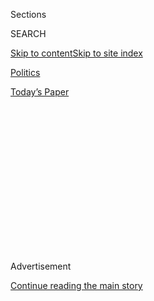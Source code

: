 <div id="app">

<div>

<div>

<div>

<div class="NYTAppHideMasthead css-1q2w90k e1suatyy0">

<div class="section css-ui9rw0 e1suatyy2">

<div class="css-eph4ug er09x8g0">

<div class="css-6n7j50">

</div>

<span class="css-1dv1kvn">Sections</span>

<div class="css-10488qs">

<span class="css-1dv1kvn">SEARCH</span>

</div>

[Skip to content](#site-content)[Skip to site
index](#site-index)

</div>

<div id="masthead-section-label" class="css-1wr3we4 eaxe0e00">

[Politics](https://www.nytimes3xbfgragh.onion/section/politics)

</div>

<div class="css-10698na e1huz5gh0">

</div>

</div>

<div id="masthead-bar-one" class="section hasLinks css-15hmgas e1csuq9d3">

<div class="css-uqyvli e1csuq9d0">

</div>

<div class="css-1uqjmks e1csuq9d1">

</div>

<div class="css-9e9ivx">

[](https://myaccount.nytimes3xbfgragh.onion/auth/login?response_type=cookie&client_id=vi)

</div>

<div class="css-1bvtpon e1csuq9d2">

[Today’s
Paper](https://www.nytimes3xbfgragh.onion/section/todayspaper)

</div>

</div>

</div>

</div>

<div data-aria-hidden="false">

<div id="site-content" data-role="main">

<div>

<div class="css-1aor85t" style="opacity:0.000000001;z-index:-1;visibility:hidden">

<div class="css-1hqnpie">

<div class="css-epjblv">

<span class="css-17xtcya">[Politics](/section/politics)</span><span class="css-x15j1o">|</span><span class="css-fwqvlz">Trump
Assails Elijah Cummings, Calling His Congressional District a
Rat-Infested
‘Mess’</span>

</div>

<div class="css-k008qs">

<div class="css-1iwv8en">

<span class="css-18z7m18"></span>

<div>

</div>

</div>

<span class="css-1n6z4y">https://nyti.ms/2KcZQCK</span>

<div class="css-1705lsu">

<div class="css-4xjgmj">

<div class="css-4skfbu" data-role="toolbar" data-aria-label="Social Media Share buttons, Save button, and Comments Panel with current comment count" data-testid="share-tools">

  - 
  - 
  - 
  - 
    
    <div class="css-6n7j50">
    
    </div>

  - 

</div>

</div>

</div>

</div>

</div>

</div>

<div class="css-13pd83m">

</div>

<div id="top-wrapper" class="css-1sy8kpn">

<div id="top-slug" class="css-l9onyx">

Advertisement

</div>

[Continue reading the main
story](#after-top)

<div class="ad top-wrapper" style="text-align:center;height:100%;display:block;min-height:250px">

<div id="top" class="place-ad" data-position="top" data-size-key="top">

</div>

</div>

<div id="after-top">

</div>

</div>

<div id="sponsor-wrapper" class="css-1hyfx7x">

<div id="sponsor-slug" class="css-19vbshk">

Supported by

</div>

[Continue reading the main
story](#after-sponsor)

<div id="sponsor" class="ad sponsor-wrapper" style="text-align:center;height:100%;display:block">

</div>

<div id="after-sponsor">

</div>

</div>

<div class="css-1vkm6nb ehdk2mb0">

# Trump Assails Elijah Cummings, Calling His Congressional District a Rat-Infested ‘Mess’

</div>

<div class="css-79elbk" data-testid="photoviewer-wrapper">

<div class="css-z3e15g" data-testid="photoviewer-wrapper-hidden">

</div>

<div class="css-1a48zt4 ehw59r15" data-testid="photoviewer-children">

![<span class="css-16f3y1r e13ogyst0" data-aria-hidden="true">Representative
Elijah E. Cummings, Democrat of Maryland and chairman of the House
Oversight and Reform Committee, has been a leading critic of the
president.</span><span class="css-cnj6d5 e1z0qqy90" itemprop="copyrightHolder"><span class="css-1ly73wi e1tej78p0">Credit...</span><span><span>Erin
Schaff/The New York
Times</span></span></span>](https://static01.graylady3jvrrxbe.onion/images/2019/07/28/us/28DC-TRUMP/merlin_158116650_620eb039-755f-44d5-9944-ddd40dc51409-articleLarge.jpg?quality=75&auto=webp&disable=upscale)

</div>

</div>

<div class="css-xt80pu e12qa4dv0">

<div class="css-18e8msd">

<div class="css-vp77d3 epjyd6m0">

<div class="css-1baulvz">

By [<span class="css-1baulvz last-byline" itemprop="name">Peter
Baker</span>](https://www.nytimes3xbfgragh.onion/by/peter-baker)

</div>

</div>

  - July 27,
    2019

  - 
    
    <div class="css-4xjgmj">
    
    <div class="css-d8bdto" data-role="toolbar" data-aria-label="Social Media Share buttons, Save button, and Comments Panel with current comment count" data-testid="share-tools">
    
      - 
      - 
      - 
      - 
        
        <div class="css-6n7j50">
        
        </div>
    
      - 
    
    </div>
    
    </div>

</div>

</div>

<div class="section meteredContent css-1r7ky0e" name="articleBody" itemprop="articleBody">

<div class="css-1fanzo5 StoryBodyCompanionColumn">

<div class="css-53u6y8">

WASHINGTON — President Trump lashed out at a leading African-American
congressman on Saturday, calling him “a brutal bully” who represents a
Baltimore-based district that has become a “disgusting, rat and rodent
infested mess” where “no human being would want to live.”

Mr. Trump’s attack on Representative [Elijah E.
Cummings](https://www.nytimes3xbfgragh.onion/2019/10/17/us/politics/elijah-cummings-dead.html),
a Democrat from Maryland and leading critic of the president, parroted
[a segment that aired earlier in the morning on “Fox &
Friends.”](https://video.foxnews.com/v/6064589298001/#sp=show-clips)
The president suggested that the congressman was a hypocrite for
criticizing conditions in migrant detention centers at the southwestern
border when his own district is blighted. Mr. Trump also made a vague
and unsubstantiated insinuation of corruption.

“Rep, Elijah Cummings has been a brutal bully, shouting and screaming at
the great men & women of Border Patrol about conditions at the Southern
Border, when actually his Baltimore district is FAR WORSE and more
dangerous,” [Mr. Trump
wrote](https://twitter.com/realDonaldTrump/status/1155073964634517505).
“His district is considered the Worst in the USA.” [He went
on](https://twitter.com/realDonaldTrump/status/1155073965880172544):
“Cumming District is a disgusting, rat and rodent infested mess. If he
spent more time in Baltimore, maybe he could help clean up this very
dangerous & filthy place.”

</div>

</div>

<div class="css-nj25e3">

> Rep, Elijah Cummings has been a brutal bully, shouting and screaming
> at the great men & women of Border Patrol about conditions at the
> Southern Border, when actually his Baltimore district is FAR WORSE and
> more dangerous. His district is considered the Worst in the USA......
> 
> — Donald J. Trump (@realDonaldTrump)
> [July 27, 2019](https://twitter.com/realDonaldTrump/status/1155073964634517505?ref_src=twsrc%5Etfw)

</div>

<div class="css-cfo9c3">

</div>

<div class="css-1fanzo5 StoryBodyCompanionColumn">

<div class="css-53u6y8">

Mr. Cummings responded on Twitter shortly afterward, saying that he was
a vigorous advocate for his district. “Mr. President, I go home to my
district daily,” [he
wrote](https://twitter.com/RepCummings/status/1155132215208161281).
“Each morning, I wake up, and I go and fight for my neighbors. It is
my constitutional duty to conduct oversight of the Executive Branch.
But, it is my moral duty to fight for my constituents.”

The congressman pointed to a hearing that he held on Friday on his
effort to legislate lower drug prices, which would help his Baltimore
constituents. “You told me then that you supported the legislation and
that you would work with me to make it happen,” [Mr. Cummings
said](https://twitter.com/RepCummings/status/1155132219977031683), still
addressing the president. “I took you at your word.”

</div>

</div>

<div class="css-cfo9c3">

</div>

<div class="css-1fanzo5 StoryBodyCompanionColumn">

<div class="css-53u6y8">

Mr. Trump’s blasts could revive the criticism that followed his [attacks
on four first-term Democratic congresswomen of
color](https://www.nytimes3xbfgragh.onion/2019/07/14/us/politics/trump-twitter-squad-congress.html),
who he angrily declared should “go back” to their home countries, even
though three of them were born in the United States and the fourth is
also an American citizen. The president’s use of racist tropes generated
enormous anger on the part of Democrats and some Republicans, leading
the [House to pass a resolution, largely along party lines, condemning
his
remarks](https://www.nytimes3xbfgragh.onion/2019/07/16/us/politics/trump-tweet-house-vote.html).

</div>

</div>

<div class="css-1fanzo5 StoryBodyCompanionColumn">

<div class="css-53u6y8">

On Saturday, Speaker Nancy Pelosi [responded on
Twitter](https://mobile.twitter.com/speakerpelosi/status/1155148508296613889)
to the president’s criticism of Mr. Cummings, calling the congressman a
patriot and a “champion in the Congress and the country for civil rights
and economic justice, a beloved leader in Baltimore, and deeply valued
colleague.”

Ms. Pelosi, who grew up in Baltimore, where her father and brother both
served as mayor, added, “We all reject racist attacks against him and
support his steadfast leadership.”

</div>

</div>

<div class="css-cfo9c3">

</div>

<div class="css-1fanzo5 StoryBodyCompanionColumn">

<div class="css-53u6y8">

Mayor Bernard C. Young of Baltimore also reacted angrily, [saying in a
statement](https://twitter.com/mayorbcyoung/status/1155137643245690881?s=20)
that it was “completely unacceptable” to “denigrate a vibrant American
City like Baltimore.” He added, “Mr. Trump, you are a disappointment to
the people of Baltimore, our country and the world.”

Brandon M. Scott, the City Council president, said the president was in
a better position to help than anyone else, but if he did not, then his
words would only motivate those in Baltimore to do so themselves. “When
everyone says we’re done, we come back,” he said in an interview.
“That’s Baltimore’s story.”

Mr. Trump’s Twitter assault came shortly after “Fox & Friends” aired a
segment Saturday morning assailing Mr. Cummings for focusing on migrants
more than his own urban constituents. As video footage showed boarded-up
houses and trash-strewn areas of Baltimore, the Fox television host said
that “living conditions at the border are better than most areas in his
district.”

The video was shot by Kimberly Klacik, a Republican strategist from
Baltimore who is African-American and was interviewed on the segment
assailing Mr. Cummings. She later rejected the idea that criticism of
him and how he represents his district was racist.

</div>

</div>

<div class="css-1fanzo5 StoryBodyCompanionColumn">

<div class="css-53u6y8">

[She wrote on
Twitter](https://twitter.com/kimKBaltimore/status/1155154116412366848)
that “it is so sad” to interpret turning “the light currently shining on
\#WestBaltimore into a race issue,” adding that Mr. Cummings “could help
get his district in order.”

Undaunted by the criticism, Mr. Trump decided to again go after Mr.
Cummings, the chairman of the House Oversight and Reform Committee, and
explicitly referred to race by asserting that African-Americans support
him. “Elijah Cummings spends all of his time trying to hurt innocent
people through ‘Oversight,’” [the president tweeted late in the
day](https://twitter.com/realDonaldTrump/status/1155230324374343688).
“He does NOTHING for his very poor, very dangerous and very badly run
district\!” He then added: “\#BlacksForTrump2020.”

Mr. Cummings’s district is 53 percent African-American, according to the
census, and includes much of Baltimore as well as vast suburban
stretches. [Baltimore has struggled with
crime](https://www.nytimes3xbfgragh.onion/2019/03/12/magazine/baltimore-tragedy-crime.html)
in recent years, recording more murders in 2017 than any other city of
at least 500,000 residents — and more even than New York, a vastly
larger city.

Mr. Trump has a history of characterizing predominantly black areas or
African nations in terms like “filthy.” During his 2016 campaign, he
portrayed black communities as unremittingly grim. “You’re living in
your poverty, your schools are no good, you have no jobs,” [he said at
one
rally](https://www.nytimes3xbfgragh.onion/2016/08/25/us/politics/donald-trump-black-voters.html),
arguing that African-Americans should give him a chance. “What the hell
do you have to lose?”

When Representative John Lewis, a Democrat from Georgia considered a
hero of the civil rights era, said he would not attend Mr. Trump’s
inauguration in January 2017, [the incoming president
said](https://twitter.com/realDonaldTrump/status/820251730407473153?ref_src=twsrc%5Etfw%7Ctwcamp%5Etweetembed%7Ctwterm%5E820251730407473153&ref_url=https%3A%2F%2Ftwitframe.com%2Fshow%3Furl%3Dhttps%3A%2F%2Ftwitter.com%2FrealDonaldTrump%2Fstatus%2F820251730407473153)
that the congressman “should spend more time on fixing and helping his
district, which is in horrible shape and falling apart.” Mr. Trump
[disparaged Haiti and African
nations](https://www.nytimes3xbfgragh.onion/2018/01/11/us/politics/trump-shithole-countries.html)
last year using vulgar language, asking why the United States should
want immigrants from them.

Mr. Trump has denied charges that he is racist, citing in his defense
the low unemployment rates for Hispanics and African-Americans on his
watch, among other things. In recent days, he has also made a point of
[pressuring
Sweden](https://www.nytimes3xbfgragh.onion/2019/07/25/arts/music/asap-rocky-charged-sweden.html)
to release the rapper ASAP Rocky, who was charged with assault there,
[saying](https://twitter.com/realDonaldTrump/status/1154501344323080192),
“Sweden has let our African American Community down in the United
States.”

Mr. Cummings has been one of the president’s most persistent critics in
Congress. Only two days ago, he was authorized by his oversight
committee to [subpoena work-related text and
emails](https://www.nytimes3xbfgragh.onion/2019/07/25/us/politics/personal-emails-white-house-ivanka.html)
sent on personal accounts by White House officials, including Mr.
Trump’s daughter and son-in-law.

</div>

</div>

<div class="css-1fanzo5 StoryBodyCompanionColumn">

<div class="css-53u6y8">

The Maryland congressman has also assailed the administration’s handling
of the border. [At a recent
hearing](https://www.npr.org/2019/07/18/742323488/homeland-security-chief-to-face-off-with-democrats-on-border-crisis),
Mr. Cummings confronted Kevin McAleenan, the acting secretary of
homeland security, about conditions for detained migrants, sharply
criticizing the secretary’s contention that his department was doing its
“level best” to manage the situation.

“What does that mean?” Mr. Cummings demanded. “What does that mean when
a child is sitting in their own feces, can’t take a shower? Come on,
man. What is that about? None of us would have our children in that
position. They are human beings.”

In his Twitter storm on Saturday, the president said Mr. Cummings was
distorting the reality, saying, “the Border is clean, efficient & well
run, just very crowded.”

Mr. Trump did not explain one of his most explosive charges, that
federal taxpayer money was somehow being stolen, nor did he detail what
involvement he was suggesting on Mr. Cummings’s part.

“Why is so much money sent to the Elijah Cummings district when it is
considered the worst run and most dangerous anywhere in the United
States,” [the president
wrote](https://twitter.com/realDonaldTrump/status/1155073965880172544).
“No human being would want to live there. Where is all this money
going? How much is stolen? Investigate this corrupt mess immediately\!”

</div>

</div>

<div class="css-cfo9c3">

</div>

<div class="css-1fanzo5 StoryBodyCompanionColumn">

<div class="css-53u6y8">

White House officials did not immediately respond to requests for
clarification. A spokesman for Mr. Cummings had no comment and referred
to the congressman’s Twitter posts.

</div>

</div>

</div>

<div>

</div>

<div>

</div>

<div>

</div>

<div>

<div id="bottom-wrapper" class="css-1ede5it">

<div id="bottom-slug" class="css-l9onyx">

Advertisement

</div>

[Continue reading the main
story](#after-bottom)

<div id="bottom" class="ad bottom-wrapper" style="text-align:center;height:100%;display:block;min-height:90px">

</div>

<div id="after-bottom">

</div>

</div>

</div>

</div>

</div>

## Site Index

<div>

</div>

## Site Information Navigation

  - [© <span>2020</span> <span>The New York Times
    Company</span>](https://help.nytimes3xbfgragh.onion/hc/en-us/articles/115014792127-Copyright-notice)

<!-- end list -->

  - [NYTCo](https://www.nytco.com/)
  - [Contact
    Us](https://help.nytimes3xbfgragh.onion/hc/en-us/articles/115015385887-Contact-Us)
  - [Work with us](https://www.nytco.com/careers/)
  - [Advertise](https://nytmediakit.com/)
  - [T Brand Studio](http://www.tbrandstudio.com/)
  - [Your Ad
    Choices](https://www.nytimes3xbfgragh.onion/privacy/cookie-policy#how-do-i-manage-trackers)
  - [Privacy](https://www.nytimes3xbfgragh.onion/privacy)
  - [Terms of
    Service](https://help.nytimes3xbfgragh.onion/hc/en-us/articles/115014893428-Terms-of-service)
  - [Terms of
    Sale](https://help.nytimes3xbfgragh.onion/hc/en-us/articles/115014893968-Terms-of-sale)
  - [Site
    Map](https://spiderbites.nytimes3xbfgragh.onion)
  - [Help](https://help.nytimes3xbfgragh.onion/hc/en-us)
  - [Subscriptions](https://www.nytimes3xbfgragh.onion/subscription?campaignId=37WXW)

</div>

</div>

</div>

</div>
